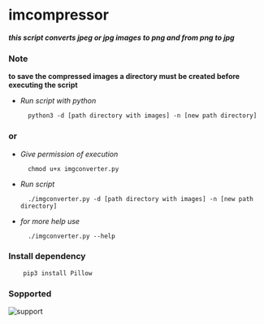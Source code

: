 # imcompressor

***this script converts jpeg or jpg images to png and from png to jpg***

### Note

**to save the compressed images a directory must be created before executing the script**

- *Run script with python*

        python3 -d [path directory with images] -n [new path directory]

### or

- *Give permission of execution*

        chmod u+x imgconverter.py

- *Run script*

        ./imgconverter.py -d [path directory with images] -n [new path directory]

- *for more help use*

        ./imgconverter.py --help

### Install dependency

        pip3 install Pillow

### Sopported
![support](https://shields.io/badge/Supported%20on-Debian%20Based%20System%20and%20Termux-blue.svg?style=plastic)

